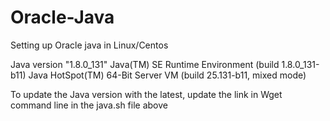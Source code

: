 # Oracle-Java
Setting up Oracle java in Linux/Centos

Java version "1.8.0_131"
Java(TM) SE Runtime Environment (build 1.8.0_131-b11)
Java HotSpot(TM) 64-Bit Server VM (build 25.131-b11, mixed mode)

To update the Java version with the latest, update the link in Wget command line in the java.sh file above


